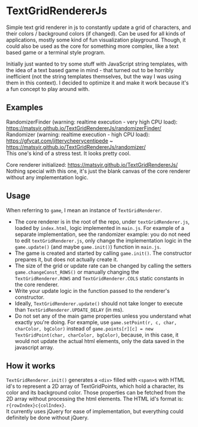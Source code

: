 # TextGridRendererJs
Simple text grid renderer in js to constantly update a grid of characters, and their colors / background colors (if changed). Can be used for all kinds of applications, mostly some kind of fun visualization playground. Though, it could also be used as the core for something more complex, like a text based game or a terminal style program.

Initially just wanted to try some stuff with JavaScript string templates, with the idea of a text based game in mind - that turned out to be horribly inefficient (not the string templates themselves, but the way I was using them in this context). I decided to optimize it and make it work because it's a fun concept to play around with.

## Examples
RandomizerFinder (warning: realtime execution - very high CPU load): https://matsyir.github.io/TextGridRendererJs/randomizerFinder/  
Randomizer (warning: realtime execution - high CPU load): https://gfycat.com/jitterycheerycentipede ~ https://matsyir.github.io/TextGridRendererJs/randomizer/  
This one's kind of a stress test. It looks pretty cool.

Core renderer initialized: https://matsyir.github.io/TextGridRendererJs/  
Nothing special with this one, it's just the blank canvas of the core renderer without any implementation logic.

## Usage
When referring to `game`, I mean an instance of `TextGridRenderer`.
- The core renderer is in the root of the repo, under `textGridRenderer.js`, loaded by `index.html`, logic implemented in `main.js`. For example of a separate implementation, see the randomizer example: you do not need to edit `textGridRenderer.js`, only change the implementation logic in the `game.update()` (and maybe `game.init()`) function in `main.js`.
- The game is created and started by calling `game.init()`. The constructor prepares it, but does not actually create it.
- The size of the grid or update rate can be changed by calling the setters `game.changeConst_ROWS()` or manually changing the `TextGridRenderer.ROWS` and `TextGridRenderer.COLS` static constants in the core renderer.
- Write your update logic in the function passed to the renderer's constructor.
- Ideally, `TextGridRenderer.update()` should not take longer to execute than `TextGridRenderer.UPDATE_DELAY` (in ms).
- Do not set any of the main game properties unless you understand what exactly you're doing. For example, use `game.setPoint(r, c, char, charColor, bgColor)` instead of `game.points[r][c] = new TextGridPoint(char, charColor, bgColor)`, because, in this case, it would not update the actual html elements, only the data saved in the javascript array.

## How it works
`TextGridRenderer.init()` generates a `<div>` filled with `<span>`s with HTML id's to represent a 2D array of TextGridPoints, which hold a character, its color and its background color. Those properties can be fetched from the 2D array without processing the html elements. The HTML id's format is: `r{rowIndex}c{colIndex}`.  
It currently uses jQuery for ease of implementation, but everything could definitely be done without jQuery.
